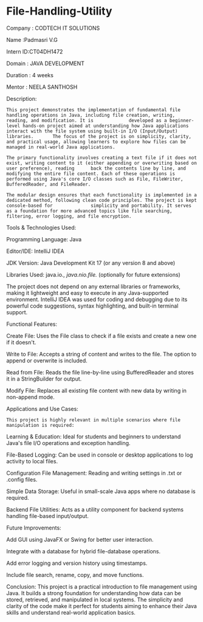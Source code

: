 # File-Handling-Utility

Company : CODTECH IT SOLUTIONS

Name  :Padmasri V.G

Intern ID:CT04DH1472

Domain : JAVA DEVELOPMENT

Duration : 4 weeks

Mentor : NEELA SANTHOSH

Description:

    This project demonstrates the implementation of fundamental file handling operations in Java, including file creation, writing, reading, and modification. It is             developed as a beginner-level hands-on project aimed at understanding how Java applications interact with the file system using built-in I/O (Input/Output) libraries.       The focus of the project is on simplicity, clarity, and practical usage, allowing learners to explore how files can be managed in real-world Java applications.

    The primary functionality involves creating a text file if it does not exist, writing content to it (either appending or overwriting based on user preference), reading      back the contents line by line, and modifying the entire file content. Each of these operations is performed using Java's core I/O classes such as File, FileWriter,         BufferedReader, and FileReader.

    The modular design ensures that each functionality is implemented in a dedicated method, following clean code principles. The project is kept console-based for              simplicity and portability. It serves as a foundation for more advanced topics like file searching, filtering, error logging, and file encryption.


Tools & Technologies Used:

  Programming Language: Java

  Editor/IDE: IntelliJ IDEA

  JDK Version: Java Development Kit 17 (or any version 8 and above)

  Libraries Used: java.io.*, java.nio.file.* (optionally for future extensions)

  The project does not depend on any external libraries or frameworks, making it lightweight and easy to execute in any Java-supported environment. IntelliJ IDEA was used     for coding and debugging due to its powerful code suggestions, syntax highlighting, and built-in terminal support.


Functional Features:

   Create File:
   Uses the File class to check if a file exists and create a new one if it doesn't.

   Write to File:
   Accepts a string of content and writes to the file. The option to append or overwrite is included.

  Read from File:
  Reads the file line-by-line using BufferedReader and stores it in a StringBuilder for output.

  Modify File:
  Replaces all existing file content with new data by writing in non-append mode.


Applications and Use Cases:

    This project is highly relevant in multiple scenarios where file manipulation is required:

   Learning & Education:
   Ideal for students and beginners to understand Java's file I/O operations and exception handling.

   File-Based Logging:
   Can be used in console or desktop applications to log activity to local files.

   Configuration File Management:
   Reading and writing settings in .txt or .config files.

   Simple Data Storage:
   Useful in small-scale Java apps where no database is required.

   Backend File Utilities:
   Acts as a utility component for backend systems handling file-based input/output.


 Future Improvements:
 
   Add GUI using JavaFX or Swing for better user interaction.

   Integrate with a database for hybrid file-database operations.

   Add error logging and version history using timestamps.

   Include file search, rename, copy, and move functions.


Conclusion:
This project is a practical introduction to file management using Java. It builds a strong foundation for understanding how data can be stored, retrieved, and manipulated in local systems. The simplicity and clarity of the code make it perfect for students aiming to enhance their Java skills and understand real-world application basics.
